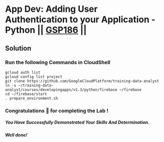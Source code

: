 # App Dev: Adding User Authentication to your Application - Python || [GSP186](https://www.cloudskillsboost.google/focuses/1071?parent=catalog) ||

## Solution 

### Run the following Commands in CloudShell

```
gcloud auth list
gcloud config list project
git clone https://github.com/GoogleCloudPlatform/training-data-analyst
ln -s ~/training-data-analyst/courses/developingapps/v1.3/python/firebase ~/firebase
cd ~/firebase/start
. prepare_environment.sh
```


### Congratulations 🎉 for completing the Lab !

##### *You Have Successfully Demonstrated Your Skills And Determination.*

#### *Well done!*

